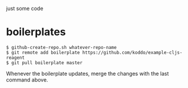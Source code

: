 just some code


# boilerplates

``` Shell
$ github-create-repo.sh whatever-repo-name
$ git remote add boilerplate https://github.com/koddo/example-cljs-reagent
$ git pull boilerplate master
```

Whenever the boilerplate updates, merge the changes with the last command above.



